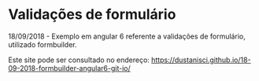 # Validações de formulário 
18/09/2018 - Exemplo em angular 6 referente a validações de formulário, utilizado formbuilder.

Este site pode ser consultado no endereço: https://dustanisci.github.io/18-09-2018-formbuilder-angular6-git-io/
